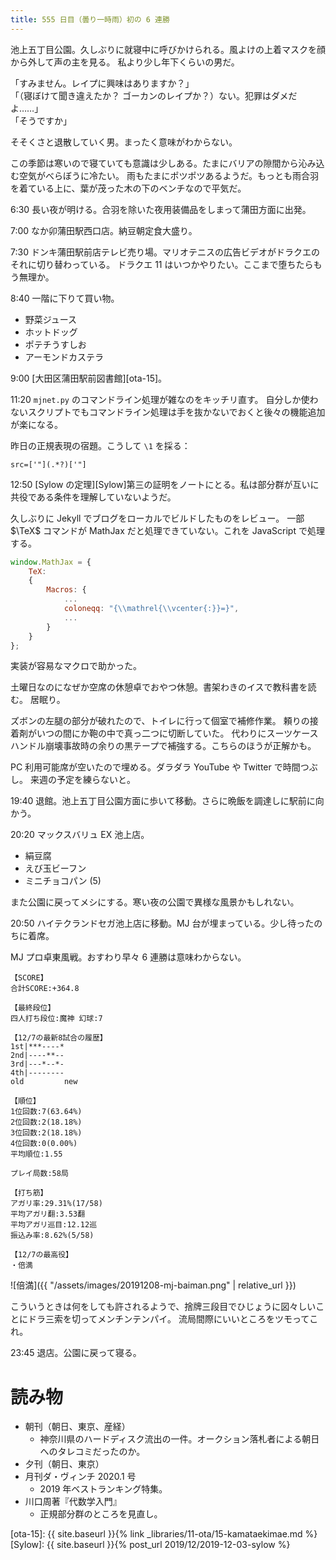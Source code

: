 ```yaml
---
title: 555 日目（曇り一時雨）初の 6 連勝
---
```


池上五丁目公園。久しぶりに就寝中に呼びかけられる。風よけの上着マスクを顔から外して声の主を見る。
私より少し年下くらいの男だ。

「すみません。レイプに興味はありますか？」<br/>
「（寝ぼけて聞き違えたか？ ゴーカンのレイプか？）ない。犯罪はダメだよ……」<br/>
「そうですか」

そそくさと退散していく男。まったく意味がわからない。

この季節は寒いので寝ていても意識は少しある。たまにバリアの隙間から沁み込む空気がべらぼうに冷たい。
雨もたまにポツポツあるようだ。もっとも雨合羽を着ている上に、葉が茂った木の下のベンチなので平気だ。

6:30 長い夜が明ける。合羽を除いた夜用装備品をしまって蒲田方面に出発。

7:00 なか卯蒲田駅西口店。納豆朝定食大盛り。

7:30 ドンキ蒲田駅前店テレビ売り場。マリオテニスの広告ビデオがドラクエのそれに切り替わっている。
ドラクエ 11 はいつかやりたい。ここまで堕ちたらもう無理か。

8:40 一階に下りて買い物。
* 野菜ジュース
* ホットドッグ
* ポテチうすしお
* アーモンドカステラ

9:00 [大田区蒲田駅前図書館][ota-15]。

11:20 `mjnet.py` のコマンドライン処理が雑なのをキッチリ直す。
自分しか使わないスクリプトでもコマンドライン処理は手を抜かないでおくと後々の機能追加が楽になる。

昨日の正規表現の宿題。こうして `\1` を採る：

```regex
src=['"](.*?)['"]
```

12:50 [Sylow の定理][Sylow]第三の証明をノートにとる。私は部分群が互いに共役である条件を理解していないようだ。

久しぶりに Jekyll でブログをローカルでビルドしたものをレビュー。
一部 $\TeX$ コマンドが MathJax だと処理できていない。これを JavaScript で処理する。

```javascript
window.MathJax = {
    TeX:
    {
        Macros: {
            ...
            coloneqq: "{\\mathrel{\\vcenter{:}}=}",
            ...
        }
    }
};
```

実装が容易なマクロで助かった。

土曜日なのになぜか空席の休憩卓でおやつ休憩。書架わきのイスで教科書を読む。
居眠り。

ズボンの左腿の部分が破れたので、トイレに行って個室で補修作業。
頼りの接着剤がいつの間にか鞄の中で真っ二つに切断していた。
代わりにスーツケースハンドル崩壊事故時の余りの黒テープで補強する。こちらのほうが正解かも。

PC 利用可能席が空いたので埋める。ダラダラ YouTube や Twitter で時間つぶし。
来週の予定を練らないと。

19:40 退館。池上五丁目公園方面に歩いて移動。さらに晩飯を調達しに駅前に向かう。

20:20 マックスバリュ EX 池上店。
* 絹豆腐
* えび玉ビーフン
* ミニチョコパン (5)

また公園に戻ってメシにする。寒い夜の公園で異様な風景かもしれない。

20:50 ハイテクランドセガ池上店に移動。MJ 台が埋まっている。少し待ったのちに着席。

MJ プロ卓東風戦。おすわり早々 6 連勝は意味わからない。

```text
【SCORE】
合計SCORE:+364.8

【最終段位】
四人打ち段位:魔神 幻球:7

【12/7の最新8試合の履歴】
1st|***----*
2nd|----**--
3rd|---*--*-
4th|--------
old         new

【順位】
1位回数:7(63.64%)
2位回数:2(18.18%)
3位回数:2(18.18%)
4位回数:0(0.00%)
平均順位:1.55

プレイ局数:58局

【打ち筋】
アガリ率:29.31%(17/58)
平均アガリ翻:3.53翻
平均アガリ巡目:12.12巡
振込み率:8.62%(5/58)

【12/7の最高役】
・倍満
```

![倍満]({{ "/assets/images/20191208-mj-baiman.png" | relative_url }})

こういうときは何をしても許されるようで、捨牌三段目でひじょうに図々しいことにドラ三索を切ってメンチンテンパイ。
流局間際にいいところをツモってこれ。

23:45 退店。公園に戻って寝る。

# 読み物

* 朝刊（朝日、東京、産経）
  * 神奈川県のハードディスク流出の一件。オークション落札者による朝日へのタレコミだったのか。
* 夕刊（朝日、東京）
* 月刊ダ・ヴィンチ 2020.1 号
  * 2019 年ベストランキング特集。
* 川口周著『代数学入門』
  * 正規部分群のところを見直し。

[ota-15]: {{ site.baseurl }}{% link _libraries/11-ota/15-kamataekimae.md %}
[Sylow]: {{ site.baseurl }}{% post_url 2019/12/2019-12-03-sylow %}
